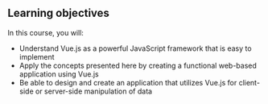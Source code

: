 ## Learning objectives

In this course, you will:

- Understand Vue.js as a powerful JavaScript framework that is easy to implement
- Apply the concepts presented here by creating a functional web-based application using Vue.js
- Be able to design and create an application that utilizes Vue.js for client-side or server-side manipulation of data
